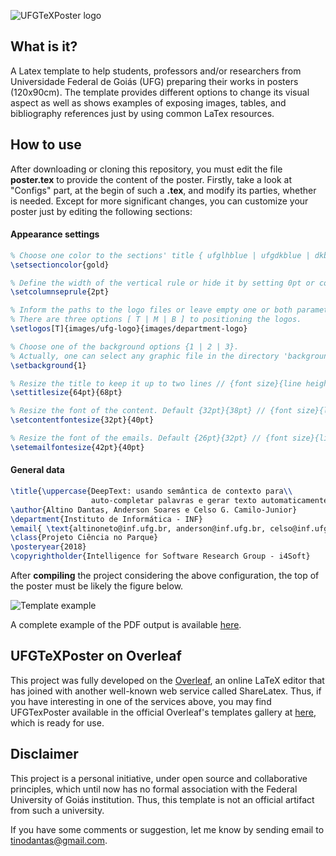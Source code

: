![UFGTeXPoster logo](https://raw.githubusercontent.com/altinodantas/ufgtexposter/master/images/ufgtexposter.png)

## What is it?
A Latex template to help students, professors and/or researchers from Universidade Federal de Goiás (UFG) preparing their works in posters (120x90cm). The template provides different options to change its visual aspect as well as shows examples of exposing images, tables, and bibliography references just by using common LaTex resources.

## How to use
After downloading or cloning this repository, you must edit the file **poster.tex** to provide the content of the poster. Firstly, take a look at "Configs" part, at the begin of such a **.tex**, and modify its parties, whether is needed. Except for more significant changes, you can customize your poster just by editing the following sections: 
  
  #### Appearance settings
  ```tex
  % Choose one color to the sections' title { ufglhblue | ufgdkblue | dkblue | black | gold }.
  \setsectioncolor{gold} 

  % Define the width of the vertical rule or hide it by setting 0pt or commenting the following command.  
  \setcolumnseprule{2pt}

  % Inform the paths to the logo files or leave empty one or both parameters. 
  % There are three options [ T | M | B ] to positioning the logos. 
  \setlogos[T]{images/ufg-logo}{images/department-logo}

  % Choose one of the background options {1 | 2 | 3}. 
  % Actually, one can select any graphic file in the directory 'backgrounds'. 
  \setbackground{1}

  % Resize the title to keep it up to two lines // {font size}{line height}
  \settitlesize{64pt}{68pt}

  % Resize the font of the content. Default {32pt}{38pt} // {font size}{line height}
  \setcontentfontesize{32pt}{40pt}
  
  % Resize the font of the emails. Default {26pt}{32pt} // {font size}{line height}
  \setemailfontesize{42pt}{40pt}
  ```
  #### General data
  ```tex
  \title{\uppercase{DeepText: usando semântica de contexto para\\ 
                    auto-completar palavras e gerar texto automaticamente}} 
  \author{Altino Dantas, Anderson Soares e Celso G. Camilo-Junior} 
  \department{Instituto de Informática - INF}
  \email{ \text{altinoneto@inf.ufg.br, anderson@inf.ufg.br, celso@inf.ufg.br} }
  \class{Projeto Ciência no Parque}
  \posteryear{2018}
  \copyrightholder{Intelligence for Software Research Group - i4Soft}
  ```
After **compiling** the project considering the above configuration, the top of the poster must be likely the figure below.  
  
  ![Template example](https://raw.githubusercontent.com/altinodantas/ufgtexposter/master/images/example.PNG)

A complete example of the PDF output is available [here](https://github.com/altinodantas/ufgtexposter/blob/master/images/template.png).

## UFGTeXPoster on Overleaf
This project was fully developed on the [Overleaf](https://www.overleaf.com), an online LaTeX editor that has joined with another well-known web service called ShareLatex. Thus, if you have interesting in one of the services above, you may find UFGTexPoster available in the official Overleaf's templates gallery at [here](https://www.overleaf.com/latex/templates/poster-ufg/rjwsyhyhkkfk), which is ready for use.

## Disclaimer

This project is a personal initiative, under open source and collaborative principles, which until now has no formal association with the Federal University of Goiás institution. Thus, this template is not an official artifact from such a university.

If you have some comments or suggestion, let me know by sending email to tinodantas@gmail.com.
